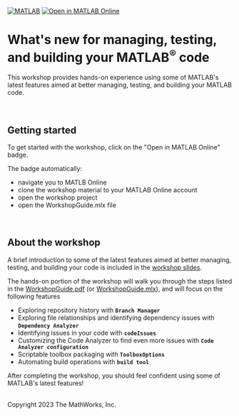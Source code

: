 [![MATLAB](https://github.com/mathworks/Expo-2023-Whats-New-for-Managing-Testing-and-Building-your-MATLAB-Code/actions/workflows/ci.yml/badge.svg)](https://github.com/mathworks/Expo-2023-Whats-New-for-Managing-Testing-and-Building-your-MATLAB-Code/actions/workflows/ci.yml) 
[![Open in MATLAB Online](https://www.mathworks.com/images/responsive/global/open-in-matlab-online.svg)](https://matlab.mathworks.com/open/github/v1?repo=mathworks/Expo-2023-Whats-New-for-Managing-Testing-and-Building-your-MATLAB-Code&project=WorkshopProject.prj&file=WorkshopGuide.mlx)

# What's new for managing, testing, and building your MATLAB<sup>&reg;</sup> code

This workshop provides hands-on experience using some of MATLAB's latest features aimed at better managing, testing, and building your MATLAB code.
<br><br><br>



## Getting started
To get started with the workshop, click on the "Open in MATLAB Online" badge.

The badge automatically:
* navigate you to MATLB Online
* clone the workshop material to your MATLAB Online account
* open the workshop project
* open the WorkshopGuide.mlx file
<br><br><br>



## About the workshop
A brief introduction to some of the latest features aimed at better managing, testing, and building your code is included in the [workshop slides](<Slides - What's new in managing, testing, and building your MATLAB code.pdf>).

The hands-on portion of the workshop will walk you through the steps listed in the [WorkshopGuide.pdf](WorkshopGuide.pdf) (or [WorkshopGuide.mlx](WorkshopGuide.mlx)), and will focus on the following features
* Exploring  repository history with **`Branch Manager`**
* Exploring file relationships and identifying dependency issues with **`Dependency Analyzer`**
* Identifying issues in your code with **`codeIssues`**
* Customizing the Code Analyzer to find even more issues with **`Code Analyzer configuration`**
* Scriptable toolbox packaging with **`ToolboxOptions`**
* Automating build operations with **`build tool`**

After completing the workshop, you should feel confident using some of MATLAB's latest features!
<br><br>



Copyright 2023 The MathWorks, Inc.